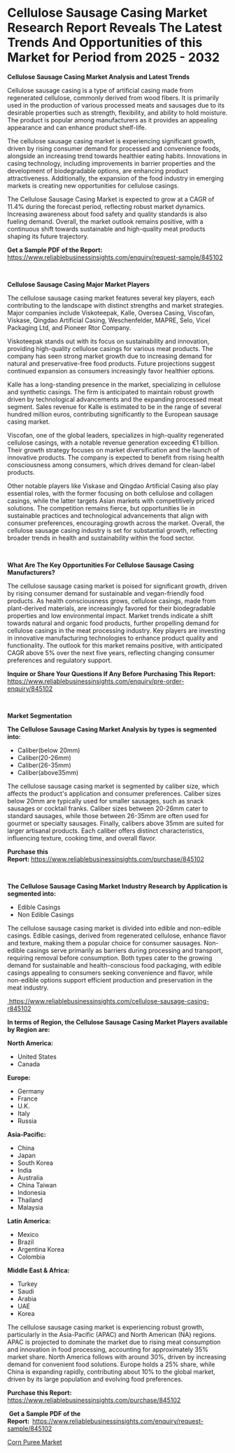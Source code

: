 <p><h1>Cellulose Sausage Casing Market Research Report Reveals The Latest Trends And Opportunities of this Market for Period from 2025 - 2032</h1></p><p><strong>Cellulose Sausage Casing Market Analysis and Latest Trends</strong></p>
<p><p>Cellulose sausage casing is a type of artificial casing made from regenerated cellulose, commonly derived from wood fibers. It is primarily used in the production of various processed meats and sausages due to its desirable properties such as strength, flexibility, and ability to hold moisture. The product is popular among manufacturers as it provides an appealing appearance and can enhance product shelf-life.</p><p>The cellulose sausage casing market is experiencing significant growth, driven by rising consumer demand for processed and convenience foods, alongside an increasing trend towards healthier eating habits. Innovations in casing technology, including improvements in barrier properties and the development of biodegradable options, are enhancing product attractiveness. Additionally, the expansion of the food industry in emerging markets is creating new opportunities for cellulose casings.</p><p>The Cellulose Sausage Casing Market is expected to grow at a CAGR of 11.4% during the forecast period, reflecting robust market dynamics. Increasing awareness about food safety and quality standards is also fueling demand. Overall, the market outlook remains positive, with a continuous shift towards sustainable and high-quality meat products shaping its future trajectory.</p></p>
<p><strong>Get a Sample PDF of the Report:&nbsp;</strong> <a href="https://www.reliablebusinessinsights.com/enquiry/request-sample/845102?utm_campaign=2227&utm_medium=2&utm_source=Github&utm_content=ia&utm_term=14022025&utm_id=cellulose-sausage-casing">https://www.reliablebusinessinsights.com/enquiry/request-sample/845102</a></p>
<p>&nbsp;</p>
<p><strong>Cellulose Sausage Casing Major Market Players</strong></p>
<p><p>The cellulose sausage casing market features several key players, each contributing to the landscape with distinct strengths and market strategies. Major companies include Viskoteepak, Kalle, Oversea Casing, Viscofan, Viskase, Qingdao Artificial Casing, Weschenfelder, MAPRE, Selo, Vicel Packaging Ltd, and Pioneer Rtor Company.</p><p>Viskoteepak stands out with its focus on sustainability and innovation, providing high-quality cellulose casings for various meat products. The company has seen strong market growth due to increasing demand for natural and preservative-free food products. Future projections suggest continued expansion as consumers increasingly favor healthier options.</p><p>Kalle has a long-standing presence in the market, specializing in cellulose and synthetic casings. The firm is anticipated to maintain robust growth driven by technological advancements and the expanding processed meat segment. Sales revenue for Kalle is estimated to be in the range of several hundred million euros, contributing significantly to the European sausage casing market.</p><p>Viscofan, one of the global leaders, specializes in high-quality regenerated cellulose casings, with a notable revenue generation exceeding €1 billion. Their growth strategy focuses on market diversification and the launch of innovative products. The company is expected to benefit from rising health consciousness among consumers, which drives demand for clean-label products.</p><p>Other notable players like Viskase and Qingdao Artificial Casing also play essential roles, with the former focusing on both cellulose and collagen casings, while the latter targets Asian markets with competitively priced solutions. The competition remains fierce, but opportunities lie in sustainable practices and technological advancements that align with consumer preferences, encouraging growth across the market. Overall, the cellulose sausage casing industry is set for substantial growth, reflecting broader trends in health and sustainability within the food sector.</p></p>
<p>&nbsp;</p>
<p><strong>What Are The Key Opportunities For Cellulose Sausage Casing Manufacturers?</strong></p>
<p><p>The cellulose sausage casing market is poised for significant growth, driven by rising consumer demand for sustainable and vegan-friendly food products. As health consciousness grows, cellulose casings, made from plant-derived materials, are increasingly favored for their biodegradable properties and low environmental impact. Market trends indicate a shift towards natural and organic food products, further propelling demand for cellulose casings in the meat processing industry. Key players are investing in innovative manufacturing technologies to enhance product quality and functionality. The outlook for this market remains positive, with anticipated CAGR above 5% over the next five years, reflecting changing consumer preferences and regulatory support.</p></p>
<p><strong>Inquire or Share Your Questions If Any Before Purchasing This Report:</strong> <a href="https://www.reliablebusinessinsights.com/enquiry/pre-order-enquiry/845102?utm_campaign=2227&utm_medium=2&utm_source=Github&utm_content=ia&utm_term=14022025&utm_id=cellulose-sausage-casing">https://www.reliablebusinessinsights.com/enquiry/pre-order-enquiry/845102</a></p>
<p>&nbsp;</p>
<p><strong>Market Segmentation</strong></p>
<p><strong>The Cellulose Sausage Casing Market Analysis by types is segmented into:</strong></p>
<p><ul><li>Caliber(below 20mm)</li><li>Caliber(20-26mm)</li><li>Caliber(26-35mm)</li><li>Caliber(above35mm)</li></ul></p>
<p><p>The cellulose sausage casing market is segmented by caliber size, which affects the product's application and consumer preferences. Caliber sizes below 20mm are typically used for smaller sausages, such as snack sausages or cocktail franks. Caliber sizes between 20-26mm cater to standard sausages, while those between 26-35mm are often used for gourmet or specialty sausages. Finally, calibers above 35mm are suited for larger artisanal products. Each caliber offers distinct characteristics, influencing texture, cooking time, and overall flavor.</p></p>
<p><strong>Purchase this Report:&nbsp;</strong><a href="https://www.reliablebusinessinsights.com/purchase/845102?utm_campaign=2227&utm_medium=2&utm_source=Github&utm_content=ia&utm_term=14022025&utm_id=cellulose-sausage-casing">https://www.reliablebusinessinsights.com/purchase/845102</a></p>
<p>&nbsp;</p>
<p><strong>The Cellulose Sausage Casing Market Industry Research by Application is segmented into:</strong></p>
<p><ul><li>Edible Casings</li><li>Non Edible Casings</li></ul></p>
<p><p>The cellulose sausage casing market is divided into edible and non-edible casings. Edible casings, derived from regenerated cellulose, enhance flavor and texture, making them a popular choice for consumer sausages. Non-edible casings serve primarily as barriers during processing and transport, requiring removal before consumption. Both types cater to the growing demand for sustainable and health-conscious food packaging, with edible casings appealing to consumers seeking convenience and flavor, while non-edible options support efficient production and preservation in the meat industry.</p></p>
<p><a href="https://www.reliablebusinessinsights.com/cellulose-sausage-casing-r845102?utm_campaign=2227&utm_medium=2&utm_source=Github&utm_content=ia&utm_term=14022025&utm_id=cellulose-sausage-casing">&nbsp;https://www.reliablebusinessinsights.com/cellulose-sausage-casing-r845102</a></p>
<p><strong>In terms of Region, the Cellulose Sausage Casing Market Players available by Region are:</strong></p>
<p>
    <p> <strong> North America: </strong>
        <ul>
            <li>United States</li>
            <li>Canada</li>
        </ul>
        </p> 
    <p> <strong> Europe: </strong>
        <ul>
            <li>Germany</li>
            <li>France</li>
            <li>U.K.</li>
            <li>Italy</li>
            <li>Russia</li>
        </ul>
        </p> 
    <p> <strong> Asia-Pacific: </strong>
        <ul>
            <li>China</li>
            <li>Japan</li>
            <li>South Korea</li>
            <li>India</li>
            <li>Australia</li>
            <li>China Taiwan</li>
            <li>Indonesia</li>
            <li>Thailand</li>
            <li>Malaysia</li>
        </ul>
        </p> 
    <p> <strong> Latin America: </strong>
        <ul>
            <li>Mexico</li>
            <li>Brazil</li>
            <li>Argentina Korea</li>
            <li>Colombia</li>
        </ul>
        </p> 
    <p> <strong> Middle East & Africa: </strong>
        <ul>
            <li>Turkey</li>
            <li>Saudi</li>
            <li>Arabia</li>
            <li>UAE</li>
            <li>Korea</li>
        </ul>
    </p>
    </p>
<p><p>The cellulose sausage casing market is experiencing robust growth, particularly in the Asia-Pacific (APAC) and North American (NA) regions. APAC is projected to dominate the market due to rising meat consumption and innovation in food processing, accounting for approximately 35% market share. North America follows with around 30%, driven by increasing demand for convenient food solutions. Europe holds a 25% share, while China is expanding rapidly, contributing about 10% to the global market, driven by its large population and evolving food preferences.</p></p>
<p><strong>Purchase this Report: </strong><a href="https://www.reliablebusinessinsights.com/purchase/845102?utm_campaign=2227&utm_medium=2&utm_source=Github&utm_content=ia&utm_term=14022025&utm_id=cellulose-sausage-casing">https://www.reliablebusinessinsights.com/purchase/845102</a></p>
<p>&nbsp;<strong>Get a Sample PDF of the Report:&nbsp;&nbsp;</strong><a href="https://www.reliablebusinessinsights.com/enquiry/request-sample/845102?utm_campaign=2227&utm_medium=2&utm_source=Github&utm_content=ia&utm_term=14022025&utm_id=cellulose-sausage-casing">https://www.reliablebusinessinsights.com/enquiry/request-sample/845102</a></p>
<p><strong></strong></p>
<p><p><a href="https://github.com/tambraunrue691969/Market-Research-Report-List-1/blob/main/corn-puree-market.md?utm_campaign=2227&utm_medium=2&utm_source=Github&utm_content=ia&utm_term=14022025&utm_id=cellulose-sausage-casing">Corn Puree Market</a></p></p>